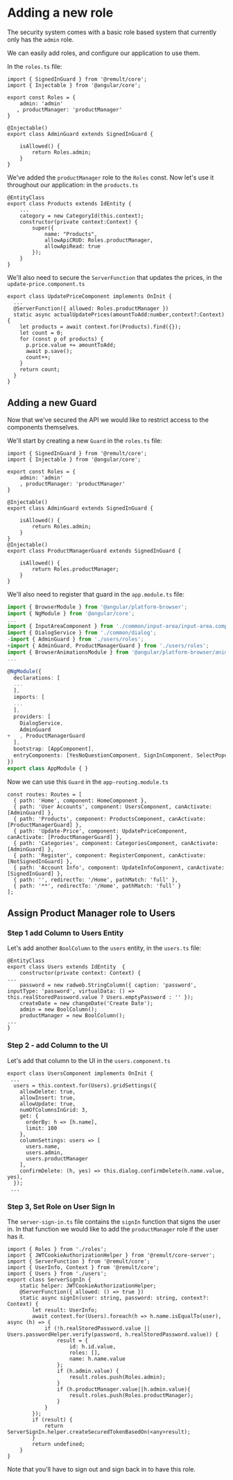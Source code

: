 # Adding a new role
The security system comes with a basic role based system that currently only has the `admin` role.

We can easily add roles, and configure our application to use them.

In the `roles.ts` file:
```ts{6}
import { SignedInGuard } from '@remult/core';
import { Injectable } from '@angular/core';

export const Roles = { 
    admin: 'admin'
   , productManager: 'productManager'
}

@Injectable()
export class AdminGuard extends SignedInGuard {

    isAllowed() {
        return Roles.admin;
    }
} 
```

We've added the `productManager` role to the `Roles` const.
Now let's use it throughout our application:
in the `products.ts`
```ts{8}
@EntityClass
export class Products extends IdEntity {
    ...
    category = new CategoryId(this.context);
    constructor(private context:Context) {
        super({
            name: "Products",
            allowApiCRUD: Roles.productManager,
            allowApiRead: true
        });
    }
} 
```

We'll also need to secure the `ServerFunction` that updates the prices, in the `update-price.component.ts`
```ts{3}
export class UpdatePriceComponent implements OnInit {
  ...
  @ServerFunction({ allowed: Roles.productManager })
  static async actualUpdatePrices(amountToAdd:number,context?:Context) {
    let products = await context.for(Products).find({});
    let count = 0;
    for (const p of products) {
      p.price.value += amountToAdd;
      await p.save();
      count++;
    }
    return count;
  }
}
```
## Adding a new Guard
Now that we've secured the API we would like to restrict access to the components themselves.

We'll start by creating a new `Guard` in the `roles.ts` file:
```ts{16-22}
import { SignedInGuard } from '@remult/core';
import { Injectable } from '@angular/core';

export const Roles = { 
    admin: 'admin'
    , productManager: 'productManager'
}

@Injectable()
export class AdminGuard extends SignedInGuard {

    isAllowed() {
        return Roles.admin;
    }
} 
@Injectable()
export class ProductManagerGuard extends SignedInGuard {

    isAllowed() {
        return Roles.productManager;
    }
} 
```

We'll also need to register that guard in the `app.module.ts` file:
```ts
import { BrowserModule } from '@angular/platform-browser';
import { NgModule } from '@angular/core';
...
import { InputAreaComponent } from './common/input-area/input-area.component';
import { DialogService } from './common/dialog';
-import { AdminGuard } from './users/roles';
+import { AdminGuard, ProductManagerGuard } from './users/roles';
import { BrowserAnimationsModule } from '@angular/platform-browser/animations';
...

@NgModule({
  declarations: [
  ...
  ],
  imports: [
  ...
  ],
  providers: [
    DialogService,
    AdminGuard
+   , ProductManagerGuard
  ],
  bootstrap: [AppComponent],
  entryComponents: [YesNoQuestionComponent, SignInComponent, SelectPopupComponent, InputAreaComponent]
})
export class AppModule { }

```

Now we can use this `Guard` in the `app-routing.module.ts`
```ts{4-5}
const routes: Routes = [
  { path: 'Home', component: HomeComponent },
  { path: 'User Accounts', component: UsersComponent, canActivate: [AdminGuard] },
  { path: 'Products', component: ProductsComponent, canActivate: [ProductManagerGuard] },
  { path: 'Update-Price', component: UpdatePriceComponent, canActivate: [ProductManagerGuard] },
  { path: 'Categories', component: CategoriesComponent, canActivate: [AdminGuard] },
  { path: 'Register', component: RegisterComponent, canActivate: [NotSignedInGuard] },
  { path: 'Account Info', component: UpdateInfoComponent, canActivate: [SignedInGuard] },
  { path: '', redirectTo: '/Home', pathMatch: 'full' },
  { path: '**', redirectTo: '/Home', pathMatch: 'full' }
];
```

## Assign Product Manager role to Users

### Step 1 add Column to Users Entity
Let's add another `BoolColumn` to the `users` entity, in the `users.ts` file:
```ts{8}
@EntityClass
export class Users extends IdEntity  {
    constructor(private context: Context) {
...
    password = new radweb.StringColumn({ caption: 'password', inputType: 'password', virtualData: () => this.realStoredPassword.value ? Users.emptyPassword : '' });
    createDate = new changeDate('Create Date');
    admin = new BoolColumn();
    productManager = new BoolColumn();
...
}
```

### Step 2 - add Column to the UI
Let's add that column to the UI in the `users.component.ts`
```ts{7,15}
export class UsersComponent implements OnInit {
 ...
  users = this.context.for(Users).gridSettings({
    allowDelete: true,
    allowInsert: true,
    allowUpdate: true,
    numOfColumnsInGrid: 3,
    get: {
      orderBy: h => [h.name],
      limit: 100
    },
    columnSettings: users => [
      users.name,
      users.admin,
      users.productManager
    ],
    confirmDelete: (h, yes) => this.dialog.confirmDelete(h.name.value, yes),
  });
 ...
```

### Step 3, Set Role on User Sign In

The `server-sign-in.ts` file contains the `signIn` function that signs the user in. In that function we would like to add the `productManager` role if the user has it.
```ts{21-23}
import { Roles } from './roles';
import { JWTCookieAuthorizationHelper } from '@remult/core-server';
import { ServerFunction } from '@remult/core';
import { UserInfo, Context } from '@remult/core';
import { Users } from './users';
export class ServerSignIn {
    static helper: JWTCookieAuthorizationHelper;
    @ServerFunction({ allowed: () => true })
    static async signIn(user: string, password: string, context?: Context) {
        let result: UserInfo;
        await context.for(Users).foreach(h => h.name.isEqualTo(user), async (h) => {
            if (!h.realStoredPassword.value || Users.passwordHelper.verify(password, h.realStoredPassword.value)) {
                result = {
                    id: h.id.value,
                    roles: [],
                    name: h.name.value
                };
                if (h.admin.value) {
                    result.roles.push(Roles.admin);
                }
                if (h.productManager.value||h.admin.value){
                    result.roles.push(Roles.productManager);
                }
            }
        });
        if (result) {
            return ServerSignIn.helper.createSecuredTokenBasedOn(<any>result);
        }
        return undefined;
    }
}
```

Note that you'll have to sign out and sign back in to have this role.

